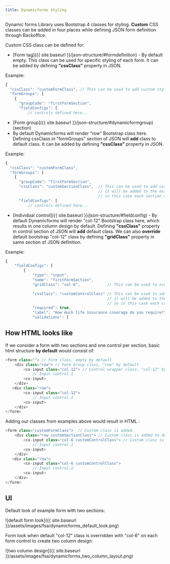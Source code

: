 ```yaml
---
title: Dynamicforms Styling
---
```


Dynamic forms Library uses Bootstrap 4 classes for styling. **Custom** CSS classes can be added in four places while defining JSON form definition through Backoffice.

Custom CSS class can be defined for:

- [Form tag]({{ site.baseurl }}/json-structure/#formdefinition) - By default empty. This class can be used for specific styling of each form. It can be added by defining **"cssClass"** property in JSON.

Example:
```typescript
{
  "cssClass": "customFormClass", // This can be used to add custom styling class on the form tag
  "formGroups": [
    {
      "groupCode": "firstFormSection",
      "fieldConfigs": [
          // controls defined here...
```

- [Form group]({{ site.baseurl }}/json-structure/#dynamicformgroup)(section)
- By default Dynamicforms will render "row" Bootstrap class here. Defining cssClass in "formGroups" section of JSON will **add** class to default class. It can be added by defining **"cssClass"** property in JSON.

Example:
```typescript
{
  "cssClass": "customFormClass",
  "formGroups": [
    {
      "groupCode": "firstFormSection",
      "cssClass": "customSectionClass",  // This can be used to add custom styling class to the section (Form Group),
                                         // it will be added to the existing bootstrap's "row" class,
                                         // in this case each section would have "row customSectionClass".
      "fieldConfigs": [
          // controls defined here...
```

- [Individual control]({{ site.baseurl }}/json-structure/#fieldconfig) - By default Dynamicforms will render "col-12" Bootstrap class here, which results in one column design by default. Defining **"cssClass"** property in control section of JSON will **add** default class.
We can also **override** default bootstrap "col-12" class by defining **"gridClass"** property in same section of JSON definition.

Example:
```typescript
{
    "fieldConfigs": [
        {
            "type": "input",
            "name": "firstFormSection",
            "gridClass": "col-6",            // This can be used to override the default FSA (col-12) 1-column layout

            "cssClass": "customControlClass" // This can be used to add custom styling class to control,
                                             // it will be added to the existing bootstrap's "col-6" class,
                                             // so in this case each control would have "col-6 customControlClass"
            "required": true,
            "label": "How much life insurance coverage do you require?",
            "validations": [
```
## How HTML looks like

If we consider a form with two sections and one control per section, basic html structure **by default** would consist of:

```typescript
<form class=""> // Form class, empty by default
    <div class="row"> // Form Group class, "row" by default
        <cx-input class="col-12"> // Control wrapper class, "col-12" by default  
            // Input control-1
        <cx-input>
    </div>
   <div class="row">
        <cx-input class="col-12">   
            // Input control-2
        <cx-input>
    </div>
</form>
```
Adding our classes from examples above would result in HTML :

```typescript
<form class="customFormClass">  // Custom class is added.
    <div class="row customSectionClass"> // Custom class is added to default class.
        <cx-input class="col-6 customControlClass"> // Custom class is added to default class, and grid class is REPLACED
            // Input control-1
        <cx-input>
    </div>
   <div class="row">
        <cx-input class="col-6 customControlClass">   
            // Input control-2
        <cx-input>
    </div>
</form>
```

## UI

Default look of example form with two sections:

![default form look]({{ site.baseurl }}/assets/images/fsa/dynamicforms_default_look.png)

Form look when default "col-12" class is overridden with "col-6" on each form control to create two column design:

![two column design]({{ site.baseurl }}/assets/images/fsa/dynamicforms_two_column_layout.png)
